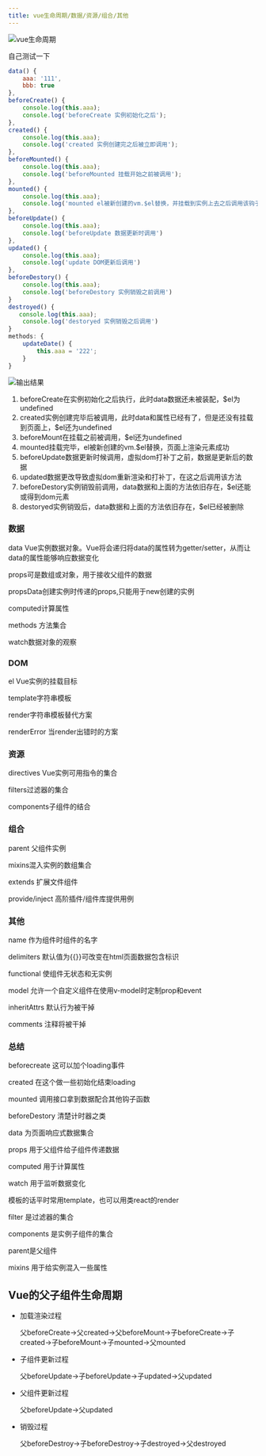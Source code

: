 ```yaml
---
title: vue生命周期/数据/资源/组合/其他
---
```


![vue生命周期](./images/1055392-20180412170517734-471949020.png)

自己测试一下
```js
data() {
    aaa: '111',
    bbb: true
},
beforeCreate() {
    console.log(this.aaa);
    console.log('beforeCreate 实例初始化之后');
},
created() {
    console.log(this.aaa);
    console.log('created 实例创建完之后被立即调用');
},
beforeMounted() {
    console.log(this.aaa);
    console.log('beforeMounted 挂载开始之前被调用');
},
mounted() {
    console.log(this.aaa);
    console.log('mounted el被新创建的vm.$el替换，并挂载到实例上去之后调用该钩子');
},
beforeUpdate() {
    console.log(this.aaa);
    console.log('beforeUpdate 数据更新时调用')
},
updated() {
    console.log(this.aaa);
    console.log('update DOM更新后调用')
},
beforeDestory() {
    console.log(this.aaa);
    console.log('beforeDestory 实例销毁之前调用')
}
destroyed() {
   console.log(this.aaa);
    console.log('destoryed 实例销毁之后调用') 
}
methods: {
    updateDate() {
        this.aaa = '222';
    }
}
```

![输出结果](./images/1055392-20180412170845885-383837069.png)

1. beforeCreate在实例初始化之后执行，此时data数据还未被装配，$el为undefined
2. created实例创建完毕后被调用，此时data和属性已经有了，但是还没有挂载到页面上，$el还为undefined
3. beforeMount在挂载之前被调用，$el还为undefined
4. mounted挂载完毕，el被新创建的vm.$el替换，页面上渲染元素成功
5. beforeUpdate数据更新时候调用，虚拟dom打补丁之前，数据是更新后的数据
6. updated数据更改导致虚拟dom重新渲染和打补丁，在这之后调用该方法
7. beforeDestory实例销毁前调用，data数据和上面的方法依旧存在，$el还能或得到dom元素
8. destoryed实例销毁后，data数据和上面的方法依旧存在，$el已经被删除

### 数据
data Vue实例数据对象。Vue将会递归将data的属性转为getter/setter，从而让data的属性能够响应数据变化

props可是数组或对象，用于接收父组件的数据

propsData创建实例时传递的props,只能用于new创建的实例

computed计算属性

methods 方法集合

watch数据对象的观察

### DOM
el Vue实例的挂载目标

template字符串模板

render字符串模板替代方案

renderError 当render出错时的方案

### 资源
directives Vue实例可用指令的集合

filters过滤器的集合

components子组件的结合

### 组合
parent 父组件实例

mixins混入实例的数组集合

extends 扩展文件组件

provide/inject 高阶插件/组件库提供用例

### 其他
name 作为组件时组件的名字

delimiters 默认值为{{}}可改变在html页面数据包含标识

functional 使组件无状态和无实例

model 允许一个自定义组件在使用v-model时定制prop和event

inheritAttrs 默认行为被干掉

comments 注释将被干掉

### 总结
beforecreate 这可以加个loading事件

created 在这个做一些初始化结束loading

mounted 调用接口拿到数据配合其他钩子函数

beforeDestory 清楚计时器之类

data 为页面响应式数据集合

props 用于父组件给子组件传递数据

computed 用于计算属性

watch 用于监听数据变化

模板的话平时常用template，也可以用类react的render

filter 是过滤器的集合

components 是实例子组件的集合

parent是父组件

mixins 用于给实例混入一些属性


## Vue的父子组件生命周期

- 加载渲染过程

    父beforeCreate->父created->父beforeMount->子beforeCreate->子created->子beforeMount->子mounted->父mounted

- 子组件更新过程

    父beforeUpdate->子beforeUpdate->子updated->父updated

- 父组件更新过程

    父beforeUpdate->父updated

- 销毁过程

    父beforeDestroy->子beforeDestroy->子destroyed->父destroyed
